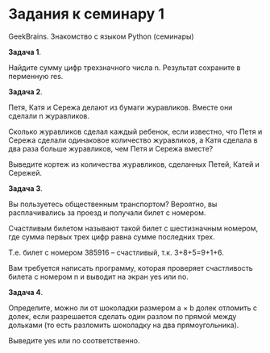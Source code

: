 # Задания к семинару 1
GeekBrains. Знакомство с языком Python (семинары)


**Задача 1**.

Найдите сумму цифр трехзначного числа n.
Результат сохраните в перменную res.


**Задача 2**.

Петя, Катя и Сережа делают из бумаги журавликов. Вместе они сделали n журавликов.

Сколько журавликов сделал каждый ребенок, если известно, что Петя и Сережа сделали одинаковое количество журавликов, а Катя сделала в два раза больше журавликов, чем Петя и Сережа вместе?

Выведите кортеж из количества журавликов, сделанных Петей, Катей и Сережей.


**Задача 3**.

Вы пользуетесь общественным транспортом? Вероятно, вы расплачивались за проезд и получали билет с номером.

Счастливым билетом называют такой билет с шестизначным номером, где сумма первых трех цифр равна сумме последних трех.

Т.е. билет с номером 385916 – счастливый, т.к. 3+8+5=9+1+6.

Вам требуется написать программу, которая проверяет счастливость билета с номером n и выводит на экран yes или no.


**Задача 4**.

Определите, можно ли от шоколадки размером a × b долек отломить c долек, если разрешается сделать один разлом по прямой между дольками (то есть разломить шоколадку на два прямоугольника).

Выведите yes или no соответственно.
